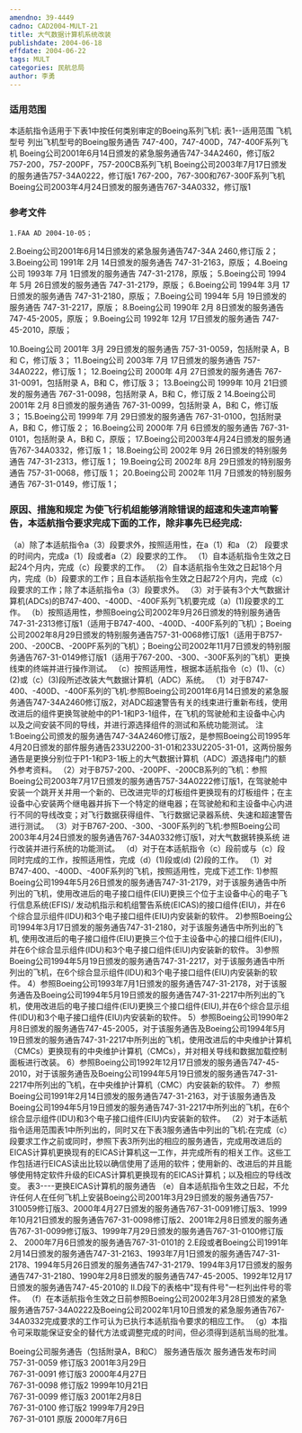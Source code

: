 ```yaml
---
amendno: 39-4449
cadno: CAD2004-MULT-21
title: 大气数据计算机系统改装
publishdate: 2004-06-18
effdate: 2004-06-22
tags: MULT
categories: 民航总局
author: 李勇
---
```


### 适用范围 
本适航指令适用于下表1中按任何类别审定的Boeing系列飞机: 表1--适用范围
飞机型号  列出飞机型号的Boeing服务通告
747-400，747-400D，747-400F系列飞机  Boeing公司2001年6月14日颁发的紧急服务通告747-34A2460，修订版2
757-200，757-200PF，757-200CB系列飞机  Boeing公司2003年7月17日颁发的服务通告757-34A0222，修订版1
767-200，767-300和767-300F系列飞机  Boeing公司2003年4月24日颁发的服务通告767-34A0332，修订版1

<!--more-->
### 参考文件
    1.FAA AD 2004-10-05；
 2.Boeing公司2001年6月14日颁发的紧急服务通告747-34A 2460,修订版 2；
 3.Boeing公司 1991年 2月 14日颁发的服务通告 747-31-2163，原版；
 4.Boeing公司 1993年 7月 1日颁发的服务通告 747-31-2178，原版；
5.Boeing公司 1994年 5月 26日颁发的服务通告 747-31-2179，原版；
 6.Boeing公司 1994年 3月 17日颁发的服务通告 747-31-2180，原版；
 7.Boeing公司 1994年 5月 19日颁发的服务通告 747-31-2217，原版；
 8.Boeing公司 1990年 2月 8日颁发的服务通告 747-45-2005，原版；
 9.Boeing公司 1992年 12月 17日颁发的服务通告 747-45-2010，原版；

 10.Boeing公司 2001年 3月 29日颁发的服务通告 757-31-0059，包括附录 A，B和 C，修订版 3；
    11.Boeing公司 2003年 7月 17日颁发的服务通告 757-34A0222，修订版 1；
 12.Boeing公司 2000年 4月 27日颁发的服务通告 767-31-0091，包括附录 A，B和 C，修订版 3；
 13.Boeing公司 1999年 10月 21日颁发的服务通告 767-31-0098，包括附录 A，B和 C，修订版 2 
14.Boeing公司 2001年 2月 8日颁发的服务通告 767-31-0099，包括附录 A，B和 C，修订版 3；
 15.Boeing公司 1999年 7月 29日颁发的服务通告 767-31-0100，包括附录 A，B和 C，修订版 2；
 16.Boeing公司 2000年 7月 6日颁发的服务通告 767-31-0101，包括附录 A，B和 C，原版；
 17.Boeing公司2003年4月24日颁发的服务通告767-34A0332，修订版 1；
 18.Boeing公司 2002年 9月 26日颁发的特别服务通告 747-31-2313，修订版 1；
 19.Boeing公司 2002年 8月 29日颁发的特别服务通告 757-31-0068，修订版 1；
 20.Boeing公司 2002年 11月 7日颁发的特别服务通告 767-31-0149，修订版 1；

### 原因、措施和规定     为使飞行机组能够消除错误的超速和失速声响警告，本适航指令要求完成下面的工作，除非事先已经完成: 
   （a）除了本适航指令a（3）段要求外，按照适用性，在a（1）和a
（2）
段要求的时间内，完成a（1）段或者a（2）段要求的工作。 
（1）自本适航指令生效之日起24个月内，完成（c）段要求的工作。 
（2）自本适航指令生效之日起18个月内，完成（b）段要求的工作；且自本适航指令生效之日起72个月内，完成（c）段要求的工作；除了本适航指令a（3）段要求外。 
（3）对于装有3个大气数据计算机(ADCs)的B747-400、-400D、-400F系列飞机要完成（a）(1)段要求的工作。 
   （b）按照适用性，参照Boeing公司2002年9月26日颁发的特别服务通告747-31-2313修订版1（适用于B747-400、-400D、-400F系列的飞机）；Boeing公司2002年8月29日颁发的特别服务通告757-31-0068修订版1（适用于B757-200、-200CB、-200PF系列的飞机）；Boeing公司2002年11月7日颁发的特别服务通告767-31-0149修订版1（适用于767-200、-300、-300F系列的飞机）更换线束的终端并进行操作测试。
   （c）按照适用性，根据本适航指令（c）(1)、（c）(2)或（c）(3)段所述改装大气数据计算机（ADC）系统。 
    （1）对于B747-400、-400D、-400F系列的飞机:参照Boeing公司2001年6月14日颁发的紧急服务通告747-34A2460修订版2，对ADC超速警告有关的线束进行重新布线，使用改进后的组件更换驾驶舱中的P1-1和P3-1组件，在飞机的驾驶舱和主设备中心内以及之间安装不同的导线，并进行源选择组件的测试和系统功能测试。 
    注1:Boeing公司颁发的服务通告747-34A2460修订版2，是参照Boeing公司1995年4月20日颁发的部件服务通告233U2200-31-01和233U2205-31-01，这两份服务通告是更换分别位于P1-1和P3-1板上的大气数据计算机（ADC）源选择电门的额外参考资料。 
    （2）对于B757-200、-200PF、-200CB系列的飞机：参照Boeing公司2003年7月17日颁发的服务通告757-34A0222修订版1，在驾驶舱中安装一个跳开关并用一个新的、已改进完毕的灯板组件更换现有的灯板组件；在主设备中心安装两个继电器并拆下一个特定的继电器；在驾驶舱和和主设备中心内进行不同的导线改变；对飞行数据获得组件、飞行数据记录器系统、失速和超速警告进行测试。 
（3）对于B767-200、-300、-300F系列的飞机:参照Boeing公司2003年4月24日颁发的服务通告767-34A0332修订版1，对大气数据转换系统
进行改装并进行系统的功能测试。 
   （d）对于在本适航指令（c）段前或与（c）段同时完成的工作，按照适用性，完成（d）(1)段或(d) (2)段的工作。 
    （1）对B747-400、-400D、-400F系列的飞机，按照适用性，完成下述工作: 
       1)参照Boeing公司1994年5月26日颁发的服务通告747-31-2179，对于该服务通告中所列出的飞机，使用改进后的电子接口组件(EIU)更换三个位于主设备中心的电子飞行信息系统(EFIS)/ 发动机指示和机组警告系统(EICAS)的接口组件(EIU)，并在6个综合显示组件(IDU)和3个电子接口组件(EIU)内安装新的软件。 
       2)参照Boeing公司1994年3月17日颁发的服务通告747-31-2180，对于该服务通告中所列出的飞机, 使用改进后的电子接口组件(EIU)更换三个位于主设备中心的接口组件(EIU)，并在6个综合显示组件(IDU)和3个电子接口组件(EIU)内安装新的软件。 
3)参照Boeing公司1994年5月19日颁发的服务通告747-31-2217，对于该服务通告中所列出的飞机，在6个综合显示组件(IDU)和3个电子接口组件(EIU)内安装新的软件。 
      4）参照Boeing公司1993年7月1日颁发的服务通告747-31-2178，对于该服务通告及Boeing公司1994年5月19日颁发的服务通告747-31-2217中所列出的飞机，使用改进后的电子接口组件(EIU)更换三个接口组件(EIU),并在6个综合显示组件(IDU)和3个电子接口组件(EIU)内安装新的软件。 
      5）参照Boeing公司1990年2月8日颁发的服务通告747-45-2005，对于该服务通告及Boeing公司1994年5月19日颁发的服务通告747-31-2217中所列出的飞机，使用改进后的中央维护计算机（CMCs）更换现有的中央维护计算机（CMCs），并对相关导线和数据加载控制面板进行改装。 
      6）参照Boeing公司1992年12月17日颁发的服务通告747-45-2010，对于该服务通告及Boeing公司1994年5月19日颁发的服务通告747-31-2217中所列出的飞机，在中央维护计算机（CMC）内安装新的软件。 
      7）参照Boeing公司1991年2月14日颁发的服务通告747-31-2163，对于该服务通告及Boeing公司1994年5月19日颁发的服务通告747-31-2217中所列出的飞机，在6个综合显示组件(IDU)和3个电子接口组件(EIU)内安装新的软件。 
    （2）对于本适航指令适用范围表1中所列出的，同时又在下表3服务通告中列出的飞机:在完成（c）段要求工作之前或同时，参照下表3所列出的相应的服务通告，完成用改进后的EICAS计算机更换现有的EICAS计算机这一工作，并完成所有的相关工作。这些工作包括进行EICAS读出比较以确信使用了适用的软件；使用新的、改进后的并且能够使用特定软件升级的EICAS计算机更换现有的EICAS计算机；以及相应的导线改变。 
表3----更换EICAS计算机的服务通告 
   （e）自本适航指令生效之日起，不允许任何人在任何飞机上安装Boeing公司2001年3月29日颁发的服务通告757-310059修订版3、2000年4月27日颁发的服务通告767-31-0091修订版3、1999年10月21日颁发的服务通告767-31-0098修订版2、2001年2月8日颁发的服务通告767-31-0099修订版3、1999年7月29日颁发的服务通告767-31-0100修订版2、 2000年7月6日颁发的服务通告767-31-0101的 2.E段或者Boeing公司1991年2月14日颁发的服务通告747-31-2163、1993年7月1日颁发的服务通告747-31-2178、1994年5月26日颁发的服务通告747-31-2179、1994年3月17日颁发的服务通告747-31-2180、1990年2月8日颁发的服务通告747-45-2005、1992年12月17日颁发的服务通告747-45-2010的 II.D段下的表格中"现有件号"一栏列出件号的零件。 
   （f）在本适航指令生效之日前参照Boeing公司2002年3月28日颁发的紧急服务通告757-34A0222及Boeing公司2002年1月10日颁发的紧急服务通告767-34A0332完成要求的工作可认为已执行本适航指令要求的相应工作。 
   （g）本指令可采取能保证安全的替代方法或调整完成的时间，但必须得到适航当局的批准。

Boeing公司服务通告（包括附录A，B和C）  服务通告版次  服务通告发布时间  
757-31-0059  修订版3  2001年3月29日  
767-31-0091  修订版3  2000年4月27日  
767-31-0098  修订版2  1999年10月21日  
767-31-0099  修订版3  2001年2月8日  
767-31-0100  修订版2  1999年7月29日  
767-31-0101  原版  2000年7月6日  

